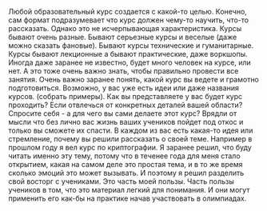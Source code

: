 Любой образовательный курс создается с какой-то целью. Конечно, сам формат подразумевает что курс должен чему-то научить, что-то рассказать. Однако это не исчерпывающая характеристика. Курсы бывают очень разные. Бывают серьезные курсы и веселые (даже можно сказать фановые). Бывают курсы технические и гуманитарные. Курсы бывают лекционные а бывают практические, даже воркшопы. Иногда даже заранее не известно, будет много человек на курсе, или нет. А это тоже очень важно знать, чтобы правильно провести все занятия. 
Очень важно заранее понять, какой курс вы ведете и грамотно подготовиться. Возможно, у вас уже есть идеи или даже названия курсов. (собрать примеры). Как вы представляете у вас будет курс проходить? Если отвлечься от конкретных деталей вашей области? Спросите себя - а для чего вы сами делаете этот курс? Врядли от мысли что без лично вас жизнь ваших учеников пойдет под откос и только вы сможете их спасти. В каждом из вас есть какая-то идея или стремление, почему вы решили рассказать о своей теме. 
Например в прошлом году я вел курс по криптографии. Я заранее решил, что буду читать именно эту тему, потому что в теченее года для меня стало открытием, какая на самом деле это простая тема, и в то же время сколько эмоций это может вызывать. И поэтому я решил разделить свой восторг с учениками. Это часть моей пользы. Часть пользы учеников в том, что это материал легкий для понимания. И они могут применить его как-бы на практике начав участвовать в олимпиадах.
